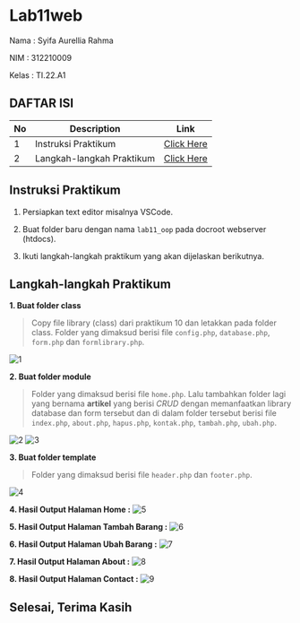 # Lab11web

Nama : Syifa Aurellia Rahma

NIM  : 312210009

Kelas : TI.22.A1

## DAFTAR ISI <br>
| No | Description | Link |
|-----|------|-----|
|1|Instruksi Praktikum|[Click Here](#instruksi-praktikum)|
|2|Langkah-langkah Praktikum|[Click Here](#langkah-langkah-praktikum)|

## Instruksi Praktikum
1. Persiapkan text editor misalnya VSCode.

2. Buat folder baru dengan nama `lab11_oop` pada docroot webserver (htdocs).

3. Ikuti langkah-langkah praktikum yang akan dijelaskan berikutnya.


## Langkah-langkah Praktikum
**1. Buat folder class**
> Copy file library (class) dari praktikum 10 dan letakkan pada folder class. Folder yang dimaksud berisi file `config.php`, `database.php`, `form.php` dan `formlibrary.php`.

![1](https://github.com/syifaaurellia/Lab11web/assets/115867244/939749b6-8e69-44bd-89c1-d5fd4e9d396f)

**2. Buat folder module**
> Folder yang dimaksud berisi file `home.php`. Lalu tambahkan folder lagi yang bernama **artikel** yang berisi *CRUD* dengan memanfaatkan library database dan form tersebut dan di dalam folder tersebut berisi file `index.php`, `about.php`, `hapus.php`, `kontak.php`, `tambah.php`, `ubah.php`.

![2](https://github.com/syifaaurellia/Lab11web/assets/115867244/73edf1b7-e22d-4562-9086-b62ff6fb91d1)
![3](https://github.com/syifaaurellia/Lab11web/assets/115867244/22f32ff1-2d99-4d11-af54-0262d645dcf0)

**3. Buat folder template**
> Folder yang dimaksud berisi file `header.php` dan `footer.php`.

![4](https://github.com/syifaaurellia/Lab11web/assets/115867244/a4669b59-7704-46d8-8106-f96416add4dc)

**4. Hasil Output Halaman Home :**
![5](https://github.com/syifaaurellia/Lab11web/assets/115867244/e96f771c-edab-43b6-ab4b-ddac1464ccc6)

**5. Hasil Output Halaman Tambah Barang :**
![6](https://github.com/syifaaurellia/Lab11web/assets/115867244/2331f0ac-84c6-4d3f-9d7d-534dcb7142ab)

**6. Hasil Output Halaman Ubah Barang :**
![7](https://github.com/syifaaurellia/Lab11web/assets/115867244/bcd4e7a6-90f7-46db-b3a8-405accf3f7a3)

**7. Hasil Output Halaman About :**
![8](https://github.com/syifaaurellia/Lab11web/assets/115867244/890a86f0-23b4-406d-b8a9-601d1bd3ea35)

**8. Hasil Output Halaman Contact :**
![9](https://github.com/syifaaurellia/Lab11web/assets/115867244/b87c321b-4639-43b2-bbfa-b9a4da5eba51)


## Selesai, Terima Kasih
